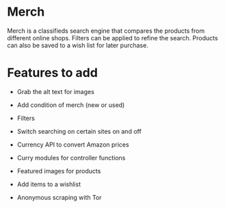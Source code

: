 # Merch
Merch is a classifieds search engine that compares the products from different online shops. Filters can be applied to refine the search. Products can also be saved to a wish list for later purchase.

# Features to add
- Grab the alt text for images
- Add condition of merch (new or used)

- Filters
- Switch searching on certain sites on and off
- Currency API to convert Amazon prices
- Curry modules for controller functions

- Featured images for products
- Add items to a wishlist
- Anonymous scraping with Tor
